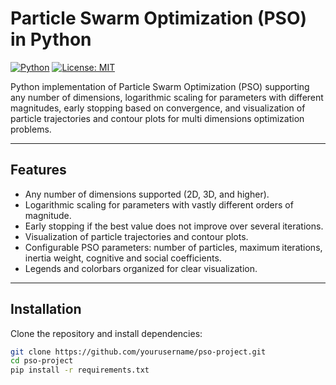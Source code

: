 # Particle Swarm Optimization (PSO) in Python

[![Python](https://img.shields.io/badge/python-3.10-blue)](https://www.python.org/)
[![License: MIT](https://img.shields.io/badge/License-MIT-yellow.svg)](LICENSE)

Python implementation of Particle Swarm Optimization (PSO) supporting any number of dimensions, logarithmic scaling for parameters with different magnitudes, early stopping based on convergence, and visualization of particle trajectories and contour plots for multi dimensions optimization problems.

---

## Features

- Any number of dimensions supported (2D, 3D, and higher).
- Logarithmic scaling for parameters with vastly different orders of magnitude.
- Early stopping if the best value does not improve over several iterations.
- Visualization of particle trajectories and contour plots.
- Configurable PSO parameters: number of particles, maximum iterations, inertia weight, cognitive and social coefficients.
- Legends and colorbars organized for clear visualization.

---

## Installation

Clone the repository and install dependencies:

```bash
git clone https://github.com/yourusername/pso-project.git
cd pso-project
pip install -r requirements.txt

